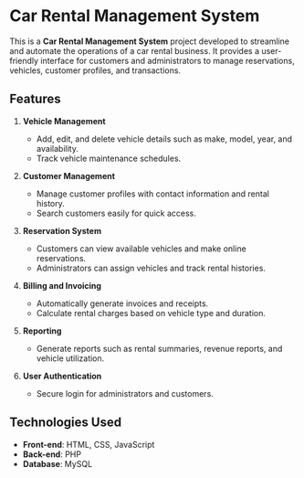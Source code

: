 # Car Rental Management System

This is a **Car Rental Management System** project developed to streamline and automate the operations of a car rental business. It provides a user-friendly interface for customers and administrators to manage reservations, vehicles, customer profiles, and transactions.

## Features

1. **Vehicle Management**
   - Add, edit, and delete vehicle details such as make, model, year, and availability.
   - Track vehicle maintenance schedules.

2. **Customer Management**
   - Manage customer profiles with contact information and rental history.
   - Search customers easily for quick access.

3. **Reservation System**
   - Customers can view available vehicles and make online reservations.
   - Administrators can assign vehicles and track rental histories.

4. **Billing and Invoicing**
   - Automatically generate invoices and receipts.
   - Calculate rental charges based on vehicle type and duration.

5. **Reporting**
   - Generate reports such as rental summaries, revenue reports, and vehicle utilization.

6. **User Authentication**
   - Secure login for administrators and customers.

## Technologies Used

- **Front-end**: HTML, CSS, JavaScript
- **Back-end**: PHP
- **Database**: MySQL



